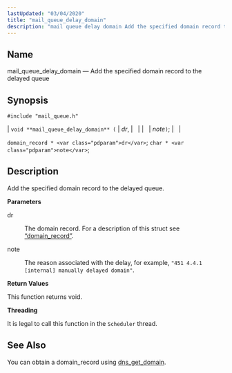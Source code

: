 ```yaml
---
lastUpdated: "03/04/2020"
title: "mail_queue_delay_domain"
description: "mail queue delay domain Add the specified domain record to the delayed queue void mail queue delay domain dr note domain record dr char note Add the specified domain record to the delayed queue dr The domain record For a description of this struct see Section 68 14 domain record..."
---
```


<a name="apis.mail_queue_delay_domain"></a> 
## Name

mail_queue_delay_domain — Add the specified domain record to the delayed queue

## Synopsis

`#include "mail_queue.h"`

| `void **mail_queue_delay_domain** (` | <var class="pdparam">dr</var>, |   |
|   | <var class="pdparam">note</var>`)`; |   |

`domain_record * <var class="pdparam">dr</var>`;
`char * <var class="pdparam">note</var>`;<a name="idp54553984"></a> 
## Description

Add the specified domain record to the delayed queue.

**<a name="idp54555216"></a> Parameters**

<dl class="variablelist">

<dt>dr</dt>

<dd>

The domain record. For a description of this struct see [“domain_record”](/momentum/3/3-api/structs-domain-record).

</dd>

<dt>note</dt>

<dd>

The reason associated with the delay, for example, `"451 4.4.1 [internal] manually delayed domain"`.

</dd>

</dl>

**<a name="idp54560896"></a> Return Values**

This function returns void.

**<a name="idp54561808"></a> Threading**

It is legal to call this function in the `Scheduler` thread.

<a name="idp54563664"></a> 
## See Also

You can obtain a domain_record using [dns_get_domain](/momentum/3/3-api/apis-dns-get-domain).